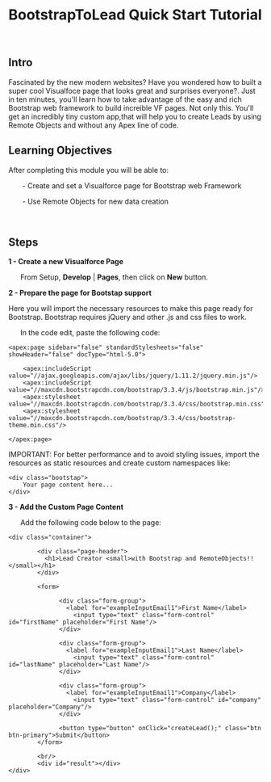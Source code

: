 # BootstrapToLead Quick Start Tutorial 

&nbsp;

## Intro 

Fascinated by the new modern websites? Have you wondered how to built a super cool Visualfoce page that looks great and surprises everyone?. Just in ten minutes, you'll learn how to take advantage of the easy and rich Bootstrap web framework to build increible VF pages. Not only this. You'll get an incredibly tiny custom app,that will help you to create Leads by using Remote Objects and without any Apex line of code. 

## Learning Objectives

After completing this module you will be able to:

&nbsp;&nbsp;&nbsp;&nbsp;&nbsp;&nbsp; - Create and set a Visualforce page for Bootstrap web Framework

&nbsp;&nbsp;&nbsp;&nbsp;&nbsp;&nbsp; - Use Remote Objects for new data creation

&nbsp;

## Steps

**1 - Create a new Visualforce Page**

&nbsp;&nbsp;&nbsp;&nbsp;&nbsp; From Setup, **Develop** | **Pages**, then click on **New** button.

**2 - Prepare the page for Bootstap support**

Here you will import the necessary resources to make this page ready for Bootstrap. Bootstrap requires jQuery and other .js and css files to work.

&nbsp;&nbsp;&nbsp;&nbsp;&nbsp; In the code edit, paste the following code:

	<apex:page sidebar="false" standardStylesheets="false" showHeader="false" docType="html-5.0">
	
	    <apex:includeScript value="//ajax.googleapis.com/ajax/libs/jquery/1.11.2/jquery.min.js"/>
	    <apex:includeScript value="//maxcdn.bootstrapcdn.com/bootstrap/3.3.4/js/bootstrap.min.js"/>
	    <apex:stylesheet value="//maxcdn.bootstrapcdn.com/bootstrap/3.3.4/css/bootstrap.min.css"/>
	    <apex:stylesheet value="//maxcdn.bootstrapcdn.com/bootstrap/3.3.4/css/bootstrap-theme.min.css"/>
	    
	</apex:page>    
	
IMPORTANT: For better performance and to avoid styling issues, import the resources as static resources and create custom namespaces like:
	
	<div class="bootstap">
		Your page content here...
	</div>

**3 - Add the Custom Page Content**

&nbsp;&nbsp;&nbsp;&nbsp;&nbsp; Add the following code below to the page:

	<div class="container">
        
	        <div class="page-header">
	          <h1>Lead Creator <small>with Bootstrap and RemoteObjects!!</small></h1>
	        </div>
        
	        <form>
	            
		          <div class="form-group">
		            <label for="exampleInputEmail1">First Name</label>
		              <input type="text" class="form-control" id="firstName" placeholder="First Name"/>
		          </div>
		            
		          <div class="form-group">
		            <label for="exampleInputEmail1">Last Name</label>
		              <input type="text" class="form-control" id="lastName" placeholder="Last Name"/>
		          </div>
		            
		          <div class="form-group">
		            <label for="exampleInputEmail1">Company</label>
		              <input type="text" class="form-control" id="company" placeholder="Company"/>
		          </div>  
		            
		          <button type="button" onClick="createLead();" class="btn btn-primary">Submit</button>
	        </form>
        
	        <br/>
	        <div id="result"></div>	
	</div>
